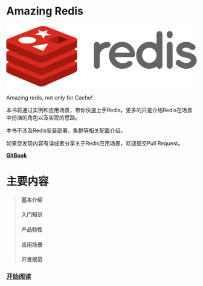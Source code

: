 # Amazing Redis

![](/assets/p1432653421.74.png)

Amazing redis, not only for Cache!

本书将通过实例和应用场景，带你快速上手Redis。更多的只是介绍Redis在场景中扮演的角色以及实现的思路。

本书不涉及Redis安装部署、集群等相关配置介绍。

如果您发现内容有误或者分享关于Redis应用场景，欢迎提交Pull Request。

[**GitBook**](https://84hero.gitbooks.io/redis_in_action/)

# 主要内容

> #### 基本介绍
>
> #### 入门知识
>
> #### 产品特性
>
> #### 应用场景
>
> #### 开发规范

### [开始阅读](/ru-men/shi-yao-shi-redis.md)



